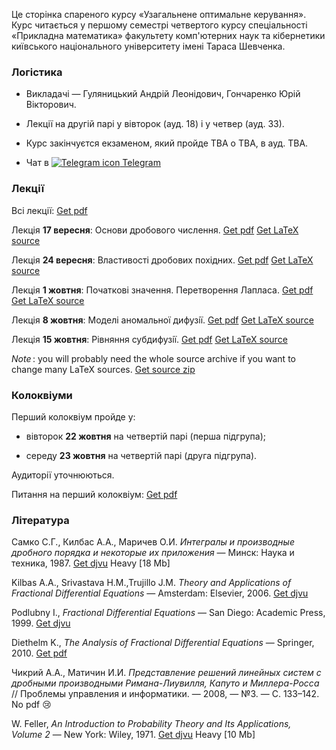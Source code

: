 <span class="text-muted">Це сторінка спареного курсу &laquo;Узагальнене оптимальне керування&raquo;. Курс читається у першому семестрі четвертого курсу спеціальності &laquo;Прикладна математика&raquo; факультету комп'ютерних наук та кібернетики київського національного університету імені Тараса Шевченка.</span>

<h3 class="text-primary">Логістика</h3>

- Викладачі &mdash; Гуляницький Андрій Леонідович, Гончаренко Юрій Вікторович.

- Лекції на другій парі у вівторок (ауд. 18) і у четвер (ауд. 33).

- Курс закінчуєтся екзаменом, який пройде TBA о TBA, в ауд. TBA. 

- Чат в <a class="badge badge-info" href="https://t.me/joinchat/FysbWhbQTRFtsnEFSuZKZA"><img src="/c4s1/assets/t.me" alt="Telegram icon"> Telegram</a>

<h3 class="text-primary">Лекції</h3>

Всі лекції: <a class="badge badge-success" href="lectures/Гуляницький,%20всі%20лекції.pdf">Get pdf</a>

Лекція **17&nbsp;вересня**: Основи дробового числення. <a class="badge badge-success" href="lectures/Гуляницький,%20лекція%2017.09.pdf">Get pdf</a> <a class="badge badge-info" href="lectures/01.tex">Get LaTeX source</a>

Лекція **24&nbsp;вересня**: Властивостi дробових похiдних. <a class="badge badge-success" href="lectures/Гуляницький,%20лекція%2024.09.pdf">Get pdf</a> <a class="badge badge-info" href="lectures/02.tex">Get LaTeX source</a>

Лекція **1&nbsp;жовтня**: Початковi значення. Перетворення Лапласа. <a class="badge badge-success" href="lectures/Гуляницький,%20лекція%201.10.pdf">Get pdf</a> <a class="badge badge-info" href="lectures/03.tex">Get LaTeX source</a>

Лекція **8&nbsp;жовтня**: Моделi аномальної дифузiї. <a class="badge badge-success" href="lectures/Гуляницький,%20лекція%208.10.pdf">Get pdf</a> <a class="badge badge-info" href="lectures/04.tex">Get LaTeX source</a>

Лекція **15&nbsp;жовтня**: Рiвняння субдифузiї. <a class="badge badge-success" href="lectures/Гуляницький,%20лекція%2015.10.pdf">Get pdf</a> <a class="badge badge-info" href="lectures/05.tex">Get LaTeX source</a>

<span class="text-muted">_Note_&thinsp;: you will probably need the whole source archive if you want to change many LaTeX sources. <a class="badge badge-info" href="lectures/all.zip">Get source zip</a></span>

<h3 class="text-danger">Колоквіуми</h3>

Перший колоквіум пройде у:

- вівторок **22 жовтня** на четвертій парі (перша підгрупа);

- середу **23 жовтня** на четвертій парі (друга підгрупа).

Аудиторії уточнюються.

Питання на перший колоквіум: <a class="badge badge-success" href="Гуляницький,%20питання%20на%20перший%20колоквіум.pdf">Get pdf</a>

<h3 class="text-primary">Література</h3>

Самко&nbsp;С.Г., Килбас&nbsp;А.А., Маричев&nbsp;О.И. _Интегралы и производные дробного порядка и некоторые их приложения_ &mdash; Минск: Наука и техника, 1987. <a class="badge badge-success" href="books/Самко,%20Килбас,%20Маричев%20-%20Интегралы%20и%20производные%20дробного%20порядка.djvu">Get djvu</a> <span class="badge badge-danger">Heavy [18&nbsp;Mb]</span>

Kilbas&nbsp;A.A., Srivastava&nbsp;H.M.,Trujillo&nbsp;J.M. _Theory and Applications of Fractional Differential Equations_ &mdash; Amsterdam: Elsevier, 2006. <a class="badge badge-success" href="books/Kilbas,%20Srivastava,%20Trujillo%20-%20Theory%20and%20Applications%20of%20Fractional%20Differential%20Equations.djvu">Get djvu</a>

Podlubny&nbsp;I., _Fractional Differential Equations_ &mdash; San Diego: Academic Press, 1999. <a class="badge badge-success" href="books/Podlubny%20-%20Fractional%20Differential%20Equations.djvu">Get djvu</a>

Diethelm&nbsp;K., _The Analysis of Fractional Differential Equations_ &mdash; Springer, 2010. <a class="badge badge-success" href="books/Diethelm%20-%20The%20Analysis%20of%20Fractional%20Differential%20Equations.pdf">Get pdf</a>

Чикрий&nbsp;А.А., Матичин&nbsp;И.И. _Представление решений линейных систем с дробными производными Римана-Лиувилля, Капуто и Миллера-Росса_ // Проблемы управления и информатики. &mdash; 2008, &mdash; №3. &mdash; С.&nbsp;133&ndash;142. <span class="badge badge-warning">No pdf :cry:</span>

W.&nbsp;Feller, _An Introduction to Probability Theory and Its Applications, Volume&nbsp;2_ &mdash; New York: Wiley, 1971. <a class="badge badge-success" href="books/Feller%20-%20An%20Introduction%20to%20Probability%20Theory%20and%20Its%20Applications,%20Volume%202.djvu">Get djvu</a> <span class="badge badge-danger">Heavy [10&nbsp;Mb]</span>

